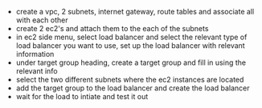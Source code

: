 - create a vpc, 2 subnets, internet gateway, route tables and associate all with each other
- create 2 ec2's and attach them to the each of the subnets
- in ec2 side menu, select load balancer and select the relevant type of load balancer you want to use, set up the load balancer with relevant information 
- under target group heading, create a target group and fill in using the relevant info
- select the two different subnets where the ec2 instances are located
- add the target group to the load balancer and create the load balancer
- wait for the load to intiate and test it out
